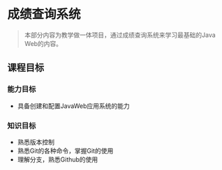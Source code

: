 # 成绩查询系统

> 本部分内容为教学做一体项目，通过成绩查询系统来学习最基础的Java Web的内容。

## 课程目标

### 能力目标

* 具备创建和配置JavaWeb应用系统的能力

### 知识目标

* 熟悉版本控制
* 熟悉Git的各种命令，掌握Git的使用
* 理解分支，熟悉Github的使用
